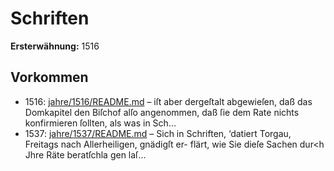 # Schriften

**Ersterwähnung:** 1516

## Vorkommen
- 1516: [jahre/1516/README.md](../jahre/1516/README.md) – iſt aber dergeſtalt abgewieſen, daß das
Domkapitel den Biſchof alſo angenommen, daß ſie dem
Rate nichts konfirmieren ſollten, als was in Sch...
- 1537: [jahre/1537/README.md](../jahre/1537/README.md) – Sich in Schriften,
‘datiert Torgau, Freitags nach Allerheiligen, gnädigſt er-
flärt, wie Sie dieſe Sachen dur<h Jhre Räte beratſchla gen
laſ...
